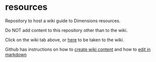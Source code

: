 # resources 

Repository to host a wiki guide to Dimensions resources.

Do NOT add content to this repository other than to the wiki.

Click on the wiki tab above, or [here](https://github.com/StreptanthusDimensions/resources/wiki) to be taken to the wiki.

Github has instructions on how to [create wiki content](https://docs.github.com/en/communities/documenting-your-project-with-wikis/about-wikis) and how to [edit in markdown]()
